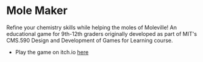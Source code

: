 # Mole Maker

Refine your chemistry skills while helping the moles of Moleville! An educational game for 9th-12th graders originally developed as part of MIT's CMS.590 Design and Development of Games for Learning course.

- Play the game on itch.io [here](https://jmfortt.itch.io/mole-maker)
